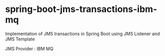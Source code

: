 # spring-boot-jms-transactions-ibm-mq
Implementation of JMS transactions in Spring Boot using JMS Listener and JMS Template

JMS Provider : IBM MQ
